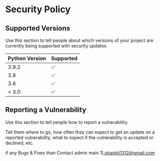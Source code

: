 # Security Policy

## Supported Versions

Use this section to tell people about which versions of your project are
currently being supported with security updates.

| Python Version | Supported          |
| ------| ------------------ |
| 3.9.2 | :white_check_mark: |
| 3.8   | :white_check_mark:|
| 3.6   | :white_check_mark: |
| < 3.0 | :white_check_mark:               |

## Reporting a Vulnerability

Use this section to tell people how to report a vulnerability.

Tell them where to go, how often they can expect to get an update on a
reported vulnerability, what to expect if the vulnerability is accepted or
declined, etc.

if any Bugs & Fixes than Contact admin main 
1).okankit1312@gmail.com
